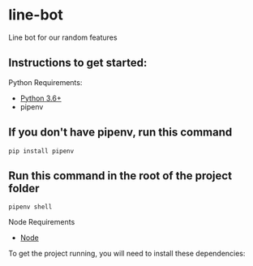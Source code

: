 # line-bot
Line bot for our random features

## Instructions to get started:

Python Requirements: 
* [Python 3.6+](https://www.python.org/downloads/)
* pipenv

## If you don't have pipenv, run this command
```
pip install pipenv
```
## Run this command in the root of the project folder
```
pipenv shell
```

Node Requirements
* [Node](https://nodejs.org/en/download/)

To get the project running, you will need to install these dependencies: